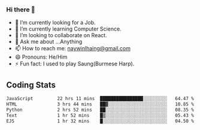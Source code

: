 ### Hi there 👋

- 🔭 I’m currently looking for a Job.
- 🌱 I’m currently learning Computer Science.
- 👯 I’m looking to collaborate on React.
- 💬 Ask me about ...Anything
- 📫 How to reach me: naywinlhaing@gmail.com
- 😄 Pronouns: He/Him
- ⚡ Fun fact: I used to play Saung(Burmese Harp).


## Coding Stats
<!--START_SECTION:waka-->

```txt
JavaScript         22 hrs 11 mins  ████████████████░░░░░░░░░   64.47 %
HTML               3 hrs 44 mins   ██▓░░░░░░░░░░░░░░░░░░░░░░   10.85 %
Python             2 hrs 52 mins   ██░░░░░░░░░░░░░░░░░░░░░░░   08.35 %
Text               1 hr 52 mins    █▒░░░░░░░░░░░░░░░░░░░░░░░   05.43 %
EJS                1 hr 32 mins    █░░░░░░░░░░░░░░░░░░░░░░░░   04.50 %
```

<!--END_SECTION:waka-->
